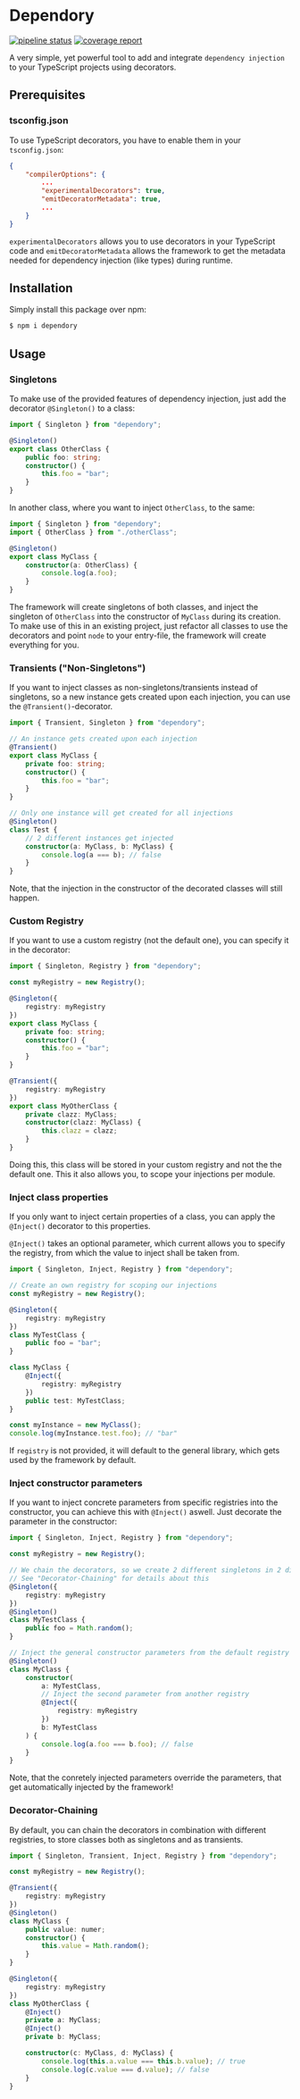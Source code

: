 # Dependory

[![pipeline status](https://git.bre4k3r.de/h1ghbre4k3r/dependory/badges/master/pipeline.svg)](https://git.bre4k3r.de/h1ghbre4k3r/dependory/-/commits/master) [![coverage report](https://git.bre4k3r.de/h1ghbre4k3r/dependory/badges/master/coverage.svg)](https://git.bre4k3r.de/h1ghbre4k3r/dependory/-/commits/master)

A very simple, yet powerful tool to add and integrate `dependency injection` to your TypeScript projects using decorators.

## Prerequisites

### tsconfig.json

To use TypeScript decorators, you have to enable them in your `tsconfig.json`:

```json
{
    "compilerOptions": {
        ...
        "experimentalDecorators": true,
        "emitDecoratorMetadata": true,
        ...
    }
}
```

`experimentalDecorators` allows you to use decorators in your TypeScript code and `emitDecoratorMetadata` allows the framework to get the metadata needed for dependency injection (like types) during runtime.

## Installation

Simply install this package over npm:

```sh
$ npm i dependory
```

## Usage

### Singletons

To make use of the provided features of dependency injection, just add the decorator `@Singleton()` to a class:

```ts
import { Singleton } from "dependory";

@Singleton()
export class OtherClass {
    public foo: string;
    constructor() {
        this.foo = "bar";
    }
}
```

In another class, where you want to inject `OtherClass`, to the same:

```ts
import { Singleton } from "dependory";
import { OtherClass } from "./otherClass";

@Singleton()
export class MyClass {
    constructor(a: OtherClass) {
        console.log(a.foo);
    }
}
```

The framework will create singletons of both classes, and inject the singleton of `OtherClass` into the constructor of `MyClass` during its creation. To make use of this in an existing project, just refactor all classes to use the decorators and point `node` to your entry-file, the framework will create everything for you.

### Transients ("Non-Singletons")

If you want to inject classes as non-singletons/transients instead of singletons, so a new instance gets created upon each injection, you can use the `@Transient()`-decorator.

```ts
import { Transient, Singleton } from "dependory";

// An instance gets created upon each injection
@Transient()
export class MyClass {
    private foo: string;
    constructor() {
        this.foo = "bar";
    }
}

// Only one instance will get created for all injections
@Singleton()
class Test {
    // 2 different instances get injected
    constructor(a: MyClass, b: MyClass) {
        console.log(a === b); // false
    }
}
```

Note, that the injection in the constructor of the decorated classes will still happen.

### Custom Registry

If you want to use a custom registry (not the default one), you can specify it in the decorator:

```ts
import { Singleton, Registry } from "dependory";

const myRegistry = new Registry();

@Singleton({
    registry: myRegistry
})
export class MyClass {
    private foo: string;
    constructor() {
        this.foo = "bar";
    }
}

@Transient({
    registry: myRegistry
})
export class MyOtherClass {
    private clazz: MyClass;
    constructor(clazz: MyClass) {
        this.clazz = clazz;
    }
}
```

Doing this, this class will be stored in your custom registry and not the the default one. This it also allows you, to scope your injections per module.

### Inject class properties

If you only want to inject certain properties of a class, you can apply the `@Inject()` decorator to this properties.

`@Inject()` takes an optional parameter, which current allows you to specify the registry, from which the value to inject shall be taken from.

```ts
import { Singleton, Inject, Registry } from "dependory";

// Create an own registry for scoping our injections
const myRegistry = new Registry();

@Singleton({
    registry: myRegistry
})
class MyTestClass {
    public foo = "bar";
}

class MyClass {
    @Inject({
        registry: myRegistry
    })
    public test: MyTestClass;
}

const myInstance = new MyClass();
console.log(myInstance.test.foo); // "bar"
```

If `registry` is not provided, it will default to the general library, which gets used by the framework by default.

### Inject constructor parameters

If you want to inject concrete parameters from specific registries into the constructor, you can achieve this with `@Inject()` aswell. Just decorate the parameter in the constructor:

```ts
import { Singleton, Inject, Registry } from "dependory";

const myRegistry = new Registry();

// We chain the decorators, so we create 2 different singletons in 2 different registries
// See "Decorator-Chaining" for details about this
@Singleton({
    registry: myRegistry
})
@Singleton()
class MyTestClass {
    public foo = Math.random();
}

// Inject the general constructor parameters from the default registry
@Singleton()
class MyClass {
    constructor(
        a: MyTestClass,
        // Inject the second parameter from another registry
        @Inject({
            registry: myRegistry
        })
        b: MyTestClass
    ) {
        console.log(a.foo === b.foo); // false
    }
}
```

Note, that the conretely injected parameters override the parameters, that get automatically injected by the framework!

### Decorator-Chaining

By default, you can chain the decorators in combination with different registries, to store classes both as singletons and as transients.

```ts
import { Singleton, Transient, Inject, Registry } from "dependory";

const myRegistry = new Registry();

@Transient({
    registry: myRegistry
})
@Singleton()
class MyClass {
    public value: numer;
    constructor() {
        this.value = Math.random();
    }
}

@Singleton({
    registry: myRegistry
})
class MyOtherClass {
    @Inject()
    private a: MyClass;
    @Inject()
    private b: MyClass;

    constructor(c: MyClass, d: MyClass) {
        console.log(this.a.value === this.b.value); // true
        console.log(c.value === d.value); // false
    }
}
```
